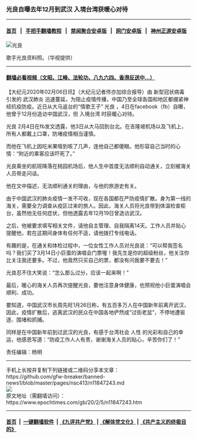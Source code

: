 ### 光良自曝去年12月到武汉 入境台湾获暖心对待
------------------------

#### [首页](https://github.com/gfw-breaker/banned-news1/blob/master/README.md) &nbsp;&nbsp;|&nbsp;&nbsp; [手把手翻墙教程](https://github.com/gfw-breaker/guides/wiki) &nbsp;&nbsp;|&nbsp;&nbsp; [禁闻聚合安卓版](https://github.com/gfw-breaker/bn-android) &nbsp;&nbsp;|&nbsp;&nbsp; [网门安卓版](https://github.com/oGate2/oGate) &nbsp;&nbsp;|&nbsp;&nbsp; [神州正道安卓版](https://github.com/SzzdOgate/update) 



<div><img alt="光良" class="aligncenter wp-post-image" src="https://i.epochtimes.com/assets/uploads/2020/01/2001150407391487-600x400.jpg"/>
<div class="red16 caption">
 <p>
  歌手光良资料照。（华视提供）
 </p>
</div>
</div><hr/>

#### [翻墙必看视频（文昭、江峰、法轮功、八九六四、香港反送中...）](https://github.com/gfw-breaker/banned-news1/blob/master/pages/link3.md)

<div><p>
 【大纪元2020年02月06日讯】（大纪元记者佟亦加综合报导）由
 <ok href="https://www.epochtimes.com/gb/tag/%E6%96%B0%E5%9E%8B%E5%86%A0%E7%8A%B6%E7%97%85%E6%AF%92.html">
  新型冠状病毒
 </ok>
 引发的
 <ok href="https://www.epochtimes.com/gb/tag/%E6%AD%A6%E6%B1%89%E8%82%BA%E7%82%8E.html">
  武汉肺炎
 </ok>
 迅速蔓延，为阻止疫情传播，中国乃至全球各国和地区都绷紧神经抗疫防疫。近日从大马返台的“情歌王子”
 <ok href="https://www.epochtimes.com/gb/tag/%E5%85%89%E8%89%AF.html">
  光良
 </ok>
 ，4日在facebook（fb）自曝，他曾于12月份造访中国武汉，但
 <ok href="https://www.epochtimes.com/gb/tag/%E5%85%A5%E5%A2%83%E5%8F%B0%E6%B9%BE.html">
  入境台湾
 </ok>
 时获暖心对待。
</p>
<p>
 <ok href="https://www.epochtimes.com/gb/tag/%E5%85%89%E8%89%AF.html">
  光良
 </ok>
 2月4日在fb发文透露，他3日从大马回到台北。在吉隆坡机场以及飞机上，所有人都戴上口罩，防堵疫情相当谨慎。
</p>
<p>
 而他在飞机上因吃米果噎到咳了几声，连他自己都傻眼。他形容自己当时的心情：“附近的乘客应该吓死了。”
</p>
<p>
 光良乘坐的航班降落在桃园机场后，他人生中首度无法顺利自动通关，立刻被海关人员带走问话。
</p>
<p>
 他在文中描述，无法顺利通关的理由，与他的旅游史有关。
</p>
<p>
 由于中国武汉的肺炎疫情一发不可收，现在各国都在严防疫情扩散。身为第一线的海关，需要全力调查从疫区过来的旅人。因此，海关人员将光良带到体温检查柜台，虽然他无任何症状，但他透露去年12月19日曾造访武汉。
</p>
<p>
 之后，他被要求填写相关文件，请他自主管理、自我隔离14天。工作人员并贴心提醒他，若在这期间身体有任何不适，请他拨打专线电话。
</p>
<p>
 有趣的是，在通关和体检过程中，一位女性工作人员对光良说：“可以帮我签名吗？我们买了3月14日小巨蛋的演唱会门票喔！我先生是你的超级粉丝，他关注你比关注我还要多。不过，他竟然只买自己的票，都没有问我要不要去！”
</p>
<p>
 光良忍不住大笑说：“怎么那么过分，应该一起来啊！”
</p>
<p>
 最后，暖心的海关人员再次提醒光良，要他注意身体健康，也预祝他小巨蛋演唱会顺利、成功。
</p>
<p>
 要知道，中国武汉市长周先旺1月26日称，有五百多万人在中国新年前离开武汉，因此，疫情扩散后，逃离武汉的民众在中国各地俨然成“过街老鼠”，不停地遭驱逐、围堵和抓捕。
</p>
<p>
 同样是在中国新年前到过武汉的光良，有感于台湾社会
 <ok href="https://www.epochtimes.com/gb/tag/%E4%BA%BA%E6%80%A7.html">
  人性
 </ok>
 的光彩和自己的幸运，他感恩写道：“防疫工作人人有责，谢谢海关人员的贴心，辛苦你们了！”
</p>
<p>
 责任编辑：杨明
</p>
</div>
<hr/>
手机上长按并复制下列链接或二维码分享本文章：<br/>
https://github.com/gfw-breaker/banned-news1/blob/master/pages/nsc413/n11847243.md <br/>
<a href='https://github.com/gfw-breaker/banned-news1/blob/master/pages/nsc413/n11847243.md'><img src='https://github.com/gfw-breaker/banned-news1/blob/master/pages/nsc413/n11847243.md.png'/></a> <br/>
原文地址（需翻墙访问）：https://www.epochtimes.com/gb/20/2/5/n11847243.htm


------------------------
#### [首页](https://github.com/gfw-breaker/banned-news1/blob/master/README.md) &nbsp;|&nbsp; [一键翻墙软件](https://github.com/gfw-breaker/nogfw/blob/master/README.md) &nbsp;| [《九评共产党》](https://github.com/gfw-breaker/9ping.md/blob/master/README.md#九评之一评共产党是什么) | [《解体党文化》](https://github.com/gfw-breaker/jtdwh.md/blob/master/README.md) | [《共产主义的终极目的》](https://github.com/gfw-breaker/gczydzjmd.md/blob/master/README.md)


<img src='http://gfw-breaker.win/banned-news/pages/nsc413/n11847243.md' width='0px' height='0px'/>